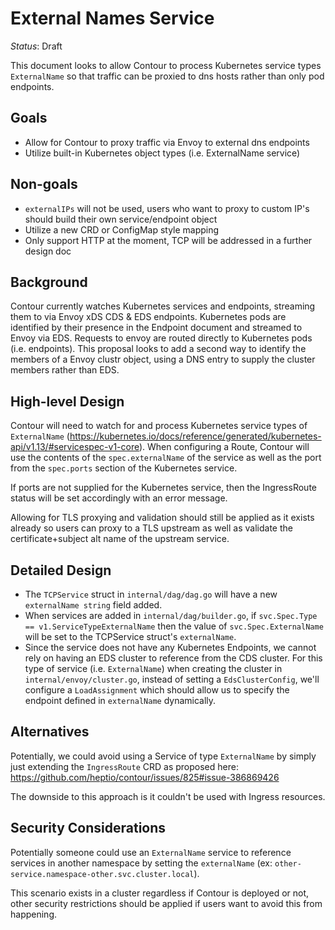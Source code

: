 # External Names Service

_Status_: Draft

This document looks to allow Contour to process Kubernetes service types `ExternalName` so that traffic can be proxied to dns hosts rather than only pod endpoints.

## Goals

- Allow for Contour to proxy traffic via Envoy to external dns endpoints
- Utilize built-in Kubernetes object types (i.e. ExternalName service)

## Non-goals

- `externalIPs` will not be used, users who want to proxy to custom IP's should build their own service/endpoint object
- Utilize a new CRD or ConfigMap style mapping
- Only support HTTP at the moment, TCP will be addressed in a further design doc

## Background

Contour currently watches Kubernetes services and endpoints, streaming them to via Envoy xDS CDS & EDS endpoints.
Kubernetes pods are identified by their presence in the Endpoint document and streamed to Envoy via EDS.
Requests to envoy are routed directly to Kubernetes pods (i.e. endpoints).
This proposal looks to add a second way to identify the members of a Envoy clustr object, using a DNS entry to supply the cluster members rather than EDS.

## High-level Design

Contour will need to watch for and process Kubernetes service types of `ExternalName` (https://kubernetes.io/docs/reference/generated/kubernetes-api/v1.13/#servicespec-v1-core).
When configuring a Route, Contour will use the contents of the `spec.externalName` of the service as well as the port from the `spec.ports` section of the Kubernetes service.

If ports are not supplied for the Kubernetes service, then the IngressRoute status will be set accordingly with an error message.

Allowing for TLS proxying and validation should still be applied as it exists already so users can proxy to a TLS upstream as well as validate the certificate+subject alt name of the upstream service.

## Detailed Design

- The `TCPService` struct in `internal/dag/dag.go` will have a new `externalName string` field added.
- When services are added in `internal/dag/builder.go`, if `svc.Spec.Type == v1.ServiceTypeExternalName` then the value of `svc.Spec.ExternalName` will be set to the TCPService struct's `externalName`.
- Since the service does not have any Kubernetes Endpoints, we cannot rely on having an EDS cluster to reference from the CDS cluster.
For this type of service (i.e. `ExternalName`) when creating the cluster in `internal/envoy/cluster.go`, instead of setting a `EdsClusterConfig`, we'll configure a `LoadAssignment` which should allow us to specify the endpoint defined in `externalName` dynamically.

## Alternatives

Potentially, we could avoid using a Service of type `ExternalName` by simply just extending the `IngressRoute` CRD as proposed here: https://github.com/heptio/contour/issues/825#issue-386869426

The downside to this approach is it couldn't be used with Ingress resources.

## Security Considerations

Potentially someone could use an `ExternalName` service to reference services in another namespace by setting the `externalName` (ex: `other-service.namespace-other.svc.cluster.local`).

This scenario exists in a cluster regardless if Contour is deployed or not, other security restrictions should be applied if users want to avoid this from happening.